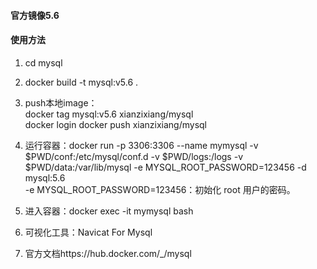 #### 官方镜像5.6
#### 使用方法

1. cd mysql
2. docker build -t mysql:v5.6 .
3. push本地image：  
   docker tag mysql:v5.6 xianzixiang/mysql  
   docker login 
   docker push xianzixiang/mysql
   
4. 运行容器：docker run -p 3306:3306 --name mymysql -v $PWD/conf:/etc/mysql/conf.d -v $PWD/logs:/logs -v $PWD/data:/var/lib/mysql -e MYSQL_ROOT_PASSWORD=123456 -d mysql:5.6  
   -e MYSQL_ROOT_PASSWORD=123456：初始化 root 用户的密码。
5. 进入容器：docker exec -it mymysql bash
5. 可视化工具：Navicat For Mysql
6. 官方文档https://hub.docker.com/_/mysql

